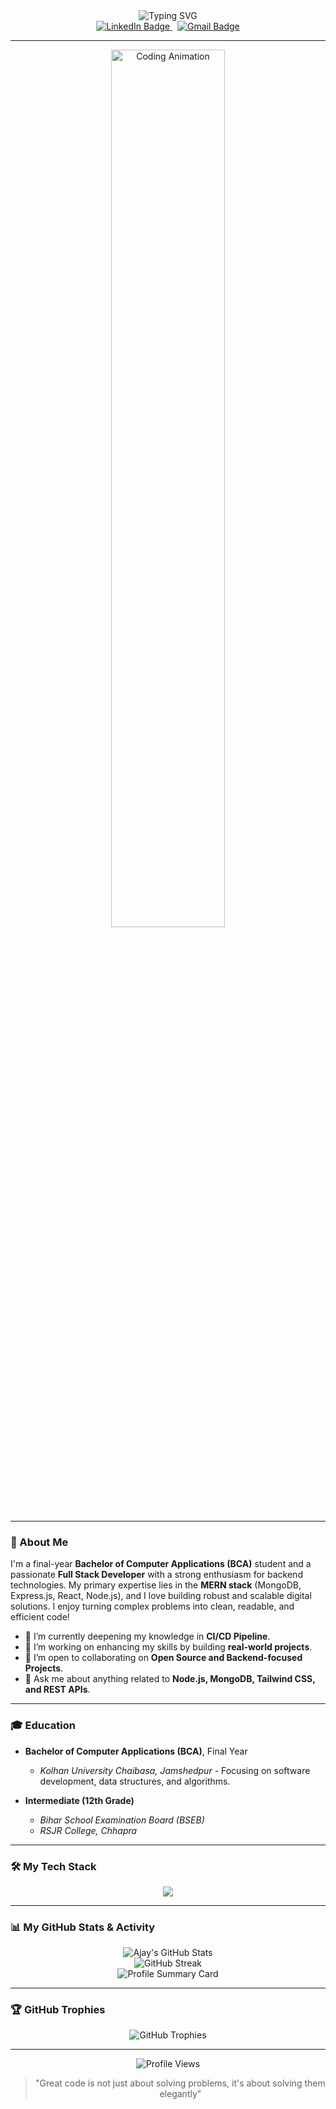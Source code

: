 <div align="center">
  <img src="https://readme-typing-svg.herokuapp.com?font=Fira+Code&size=32&duration=2800&pause=2000&color=A855F7&center=true&vCenter=true&width=940&lines=Hey+there!+I'm+Ajay+Kumar+Ray+%F0%9F%91%8B;Full+Stack+Developer+%7C+Backend+Enthusiast;Building+Digital+Solutions+with+MERN+Stack" alt="Typing SVG" />
</div>

<div align="center">
  <a href="https://www.linkedin.com/in/dev-ajay-kumar" target="_blank">
    <img src="https://img.shields.io/badge/LinkedIn-0077B5?style=for-the-badge&logo=linkedin&logoColor=white" alt="LinkedIn Badge"/>
  </a>
  &nbsp;
  <a href="mailto:ajayroy9065@gmail.com" target="_blank">
    <img src="https://img.shields.io/badge/Gmail-D14836?style=for-the-badge&logo=gmail&logoColor=white" alt="Gmail Badge"/>
  </a>
</div>

---

<div align="center">
  <img src="https://user-images.githubusercontent.com/74038190/229223263-cf2e4b07-2615-4f87-9c38-e37600f8381a.gif" width="60%" height="60%" alt="Coding Animation"/>
</div>

---

### 👋 About Me

I'm a final-year **Bachelor of Computer Applications (BCA)** student and a passionate **Full Stack Developer** with a strong enthusiasm for backend technologies. My primary expertise lies in the **MERN stack** (MongoDB, Express.js, React, Node.js), and I love building robust and scalable digital solutions. I enjoy turning complex problems into clean, readable, and efficient code!

- 🌱 I’m currently deepening my knowledge in **CI/CD Pipeline**.
- 🔭 I’m working on enhancing my skills by building **real-world projects**.
- 🤝 I’m open to collaborating on **Open Source and Backend-focused Projects**.
- 💬 Ask me about anything related to **Node.js, MongoDB, Tailwind CSS, and REST APIs**.

---

### 🎓 Education

- **Bachelor of Computer Applications (BCA)**, Final Year
  - *Kolhan University Chaibasa, Jamshedpur* - Focusing on software development, data structures, and algorithms.

- **Intermediate (12th Grade)**
  - *Bihar School Examination Board (BSEB)*
  - *RSJR College, Chhapra*

---

### 🛠️ My Tech Stack

<p align="center">
  <img src="https://skillicons.dev/icons?i=html,css,js,react,redux,nodejs,express,mongodb,tailwind,bootstrap,git,github,linux,vscode,postman,java,c" />
</p>

---

### 📊 My GitHub Stats & Activity

<p align="center">
  <img src="https://github-readme-stats.vercel.app/api?username=ajay-so&show_icons=true&theme=tokyonight" alt="Ajay's GitHub Stats" />
  <br/>
  <img src="https://github-readme-streak-stats.herokuapp.com/?user=ajay-so&theme=tokyonight" alt="GitHub Streak" />
  <br/>
  <img src="https://github-profile-summary-cards.vercel.app/api/cards/profile-details?username=ajay-so&theme=tokyonight" alt="Profile Summary Card" />
</p>

---

### 🏆 GitHub Trophies

<div align="center">
  <img src="https://github-profile-trophy.vercel.app/?username=ajay-so&theme=radical&no-frame=false&no-bg=false&margin-w=4" alt="GitHub Trophies"/>
</div>

---

<div align="center">
  <img src="https://komarev.com/ghpvc/?username=ajay-so&label=Profile%20Views&color=0e75b6&style=flat" alt="Profile Views" />

  > "Great code is not just about solving problems, it's about solving them elegantly"
</div>
